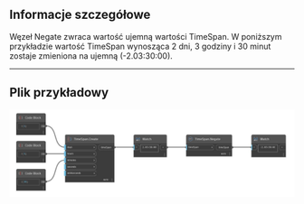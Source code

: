 ## Informacje szczegółowe
Węzeł Negate zwraca wartość ujemną wartości TimeSpan. W poniższym przykładzie wartość TimeSpan wynosząca 2 dni, 3 godziny i 30 minut zostaje zmieniona na ujemną (-2.03:30:00).
___
## Plik przykładowy

![Negate](./DSCore.TimeSpan.Negate_img.jpg)

